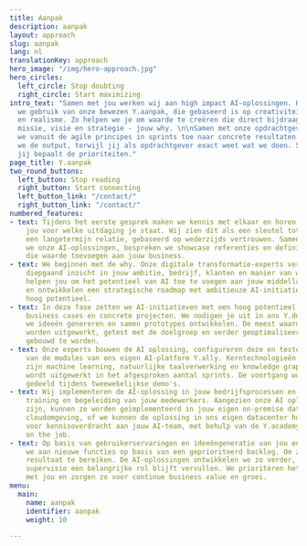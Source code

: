 ```yaml
---
title: Aanpak
description: aanpak
layout: approach
slug: aanpak
lang: nl
translationKey: approach
hero_image: "/img/hero-approach.jpg"
hero_circles:
  left_circle: Stop doubting
  right_circle: Start maximizing
intro_text: "Samen met jou werken wij aan high impact AI-oplossingen. Hierbij maken
  we gebruik van onze bewezen Y.aanpak, die gebaseerd is op creativiteit, transparantie
  en realisme. Zo helpen we je om waarde te creëren die direct bijdraagt aan jouw
  missie, visie en strategie - jouw why. \n\nSamen met onze opdrachtgevers werken
  we vanuit de agile principes in sprints toe naar concrete resultaten. Zo maximaliseren
  we de output, terwijl jij als opdrachtgever exact weet wat we doen. Sterker nog,
  jij bepaalt de prioriteiten."
page_title: Y.aanpak
two_round_buttons:
  left_button: Stop reading
  right_button: Start connecting
  left_button_link: "/contact/"
  right_button_link: "/contact/"
numbered_features:
- text: Tijdens het eerste gesprek maken we kennis met elkaar en horen we graag van
    jou voor welke uitdaging je staat. Wij zien dit als een sleutel tot succes voor
    een langetermijn relatie, gebaseerd op wederzijds vertrouwen. Samen verkennen
    we onze AI-oplossingen, bespreken we showcase referenties en definiëren we AI-mogelijkheden
    die waarde toevoegen aan jouw business.
- text: We beginnen met de why. Onze digitale transformatie-experts verwerven een
    diepgaand inzicht in jouw ambitie, bedrijf, klanten en manier van werken. Zij
    helpen jou om het potentieel van AI toe te voegen aan jouw middellange- en langetermijnstrategie
    en ontwikkelen een strategische roadmap met ambitieuze AI-initiatieven met een
    hoog potentieel.
- text: In deze fase zetten we AI-initiatieven met een hoog potentieel om in solide
    business cases en concrete projecten. We nodigen je uit in ons Y.design lab, waar
    we ideeën genereren en samen prototypes ontwikkelen. De meest waardevolle ideeën
    worden uitgewerkt, getest met de doelgroep en verder geoptimaliseerd. Klaar om
    gebouwd te worden.
- text: Onze experts bouwen de AI oplossing, configureren deze en testen ze, gebruikmakend
    van de modules van ons eigen AI-platform Y.ally. Kerntechnologieën die we gebruiken
    zijn machine learning, natuurlijke taalverwerking en knowledge graphs. Jouw AI-oplossing
    wordt uitgewerkt in het afgesproken aantal sprints. De voortgang wordt met je
    gedeeld tijdens tweewekelijkse demo's.
- text: Wij implementeren de AI-oplossing in jouw bedrijfsprocessen en zorgen voor
    training en begeleiding van jouw medewerkers. Aangezien onze AI oplossingen containergebaseerd
    zijn, kunnen ze worden geïmplementeerd in jouw eigen on-premise datacenter of
    cloudomgeving, of we kunnen de oplossing in ons eigen datacenter hosten. Wij zorgen
    voor kennisoverdracht aan jouw AI-team, met behulp van de Y.academy en training
    on the job.
- text: Op basis van gebruikerservaringen en ideeëngeneratie van jou en ons, werken
    we aan nieuwe functies op basis van een geprioriteerd backlog. Om zo een nog beter
    resultaat te bereiken. De AI-oplossingen ontwikkelen we zo verder, waarbij menselijke
    supervisie een belangrijke rol blijft vervullen. We prioriteren het backlog samen
    met jou en zorgen zo voor continue business value en groei.
menu:
  main:
    name: aanpak
    identifier: aanpak
    weight: 10

---
```

